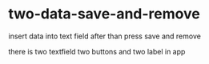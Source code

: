 # two-data-save-and-remove
insert data into text field after than press save and remove

there is two textfield two buttons and two label in app 


